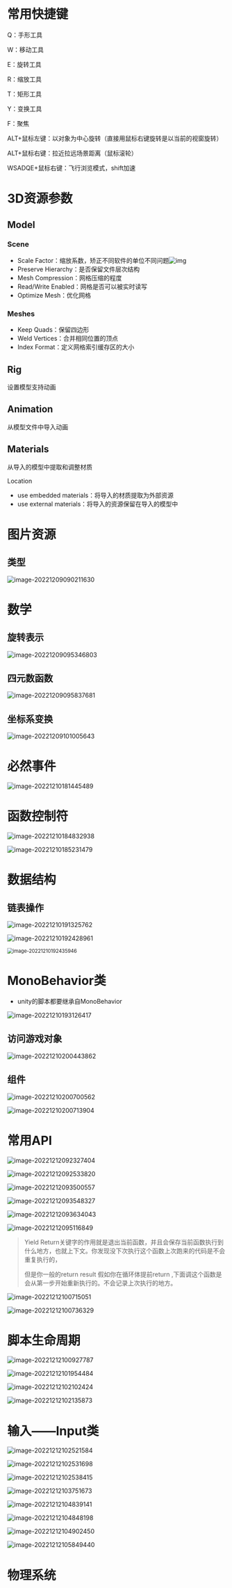 # 常用快捷键

Q：手形工具

W：移动工具

E：旋转工具

R：缩放工具

T：矩形工具

Y：变换工具

F：聚焦

ALT+鼠标左键：以对象为中心旋转（直接用鼠标右键旋转是以当前的视窗旋转）

ALT+鼠标右键：拉近拉远场景距离（鼠标滚轮）

WSADQE+鼠标右键：飞行浏览模式，shift加速

# 3D资源参数

## Model

### Scene

- Scale Factor：缩放系数，矫正不同软件的单位不同问题![img](./assets/DDDCF9692DFB011D1D8BB0F4715CADEA.png)
- Preserve Hierarchy：是否保留文件层次结构
- Mesh Compression：网格压缩的程度
- Read/Write Enabled：网格是否可以被实时读写
- Optimize Mesh：优化网格

### Meshes

- Keep Quads：保留四边形
- Weld Vertices：合并相同位置的顶点
- Index Format：定义网格索引缓存区的大小

## Rig

设置模型支持动画

## Animation

从模型文件中导入动画

## Materials

从导入的模型中提取和调整材质

Location

- use embedded materials：将导入的材质提取为外部资源
- use external materials：将导入的资源保留在导入的模型中

# 图片资源

## 类型

![image-20221209090211630](./assets/image-20221209090211630.png)

# 数学

## 旋转表示

![image-20221209095346803](./assets/image-20221209095346803.png)

## 四元数函数

![image-20221209095837681](./assets/image-20221209095837681.png)

## 坐标系变换

![image-20221209101005643](./assets/image-20221209101005643.png)

# 必然事件

![image-20221210181445489](./assets/image-20221210181445489.png)

# 函数控制符

![image-20221210184832938](./assets/image-20221210184832938.png)

![image-20221210185231479](./assets/image-20221210185231479.png)

# 数据结构

## 链表操作

![image-20221210191325762](./assets/image-20221210191325762.png)

![image-20221210192428961](./assets/image-20221210192428961.png)

<img src="./assets/image-20221210192435946.png" alt="image-20221210192435946" style="zoom:80%;" />

# MonoBehavior类

- unity的脚本都要继承自MonoBehavior

![image-20221210193126417](./assets/image-20221210193126417.png)

## 访问游戏对象

![image-20221210200443862](./assets/image-20221210200443862.png)

## 组件

![image-20221210200700562](./assets/image-20221210200700562.png)

![image-20221210200713904](./assets/image-20221210200713904.png)

# 常用API

![image-20221212092327404](./assets/image-20221212092327404.png)

![image-20221212092533820](./assets/image-20221212092533820.png)

![image-20221212093500557](./assets/image-20221212093500557.png)

![image-20221212093548327](./assets/image-20221212093548327.png)

![image-20221212093634043](./assets/image-20221212093634043.png)

![image-20221212095116849](./assets/image-20221212095116849.png)

> Yield Return关键字的作用就是退出当前函数，并且会保存当前函数执行到什么地方，也就上下文。你发现没下次执行这个函数上次跑来的代码是不会重复执行的，
>
> 但是你一般的return result 假如你在循环体提前return ,下面调这个函数是会从第一步开始重新执行的。不会记录上次执行的地方。

![image-20221212100715051](./assets/image-20221212100715051.png)

![image-20221212100736329](./assets/image-20221212100736329.png)

# 脚本生命周期

![image-20221212100927787](./assets/image-20221212100927787.png)

![image-20221212101954484](./assets/image-20221212101954484.png)

![image-20221212102102424](./assets/image-20221212102102424.png)

![image-20221212102135873](./assets/image-20221212102135873.png)

# 输入——Input类

![image-20221212102521584](./assets/image-20221212102521584.png)

![image-20221212102531698](./assets/image-20221212102531698.png)

![image-20221212102538415](./assets/image-20221212102538415.png)

![image-20221212103751673](./assets/image-20221212103751673.png)

![image-20221212104839141](./assets/image-20221212104839141.png)

![image-20221212104848198](./assets/image-20221212104848198.png)

![image-20221212104902450](./assets/image-20221212104902450.png)

![image-20221212105849440](./assets/image-20221212105849440.png)

# 物理系统
